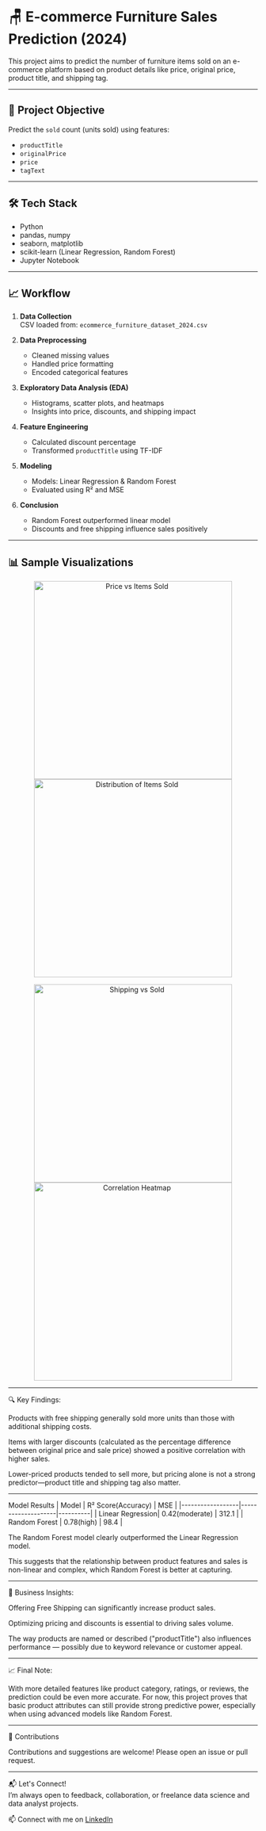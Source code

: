 # 🪑 E-commerce Furniture Sales Prediction (2024)

This project aims to predict the number of furniture items sold on an e-commerce platform based on product details like price, original price, product title, and shipping tag.

---

## 📌 Project Objective

Predict the `sold` count (units sold) using features:
- `productTitle`
- `originalPrice`
- `price`
- `tagText`

---

## 🛠️ Tech Stack

- Python
- pandas, numpy
- seaborn, matplotlib
- scikit-learn (Linear Regression, Random Forest)
- Jupyter Notebook

---

## 📈 Workflow

1. **Data Collection**  
   CSV loaded from: `ecommerce_furniture_dataset_2024.csv`

2. **Data Preprocessing**  
   - Cleaned missing values  
   - Handled price formatting  
   - Encoded categorical features  

3. **Exploratory Data Analysis (EDA)**  
   - Histograms, scatter plots, and heatmaps  
   - Insights into price, discounts, and shipping impact

4. **Feature Engineering**  
   - Calculated discount percentage  
   - Transformed `productTitle` using TF-IDF

5. **Modeling**  
   - Models: Linear Regression & Random Forest  
   - Evaluated using R² and MSE

6. **Conclusion**  
   - Random Forest outperformed linear model  
   - Discounts and free shipping influence sales positively

---

## 📊 Sample Visualizations

<p align="center"> <img src="outputs/charts/price_vs_number_of_items_sold.png" width="400" alt="Price vs Items Sold"/> <img src="outputs/charts/distribution_of_items_sold.png" width="400" alt="Distribution of Items Sold"/> </p> <p align="center"> <img src="outputs/charts/shipping_vs_sold_boxplot.png" width="400" alt="Shipping vs Sold"/> <img src="outputs/charts/correlation_heatmap.png" width="400" alt="Correlation Heatmap"/> </p>

---

🔍 Key Findings:

Products with free shipping generally sold more units than those with additional shipping costs.

Items with larger discounts (calculated as the percentage difference between original price and sale price) showed a positive correlation with higher sales.

Lower-priced products tended to sell more, but pricing alone is not a strong predictor—product title and shipping tag also matter.

---

Model Results
| Model            | R² Score(Accuracy) | MSE      |
|------------------|--------------------|----------|
| Linear Regression| 0.42(moderate)     | 312.1    |
| Random Forest    | 0.78(high)         | 98.4     |

The Random Forest model clearly outperformed the Linear Regression model.

This suggests that the relationship between product features and sales is non-linear and complex, which Random Forest is better at capturing.

---

📌 Business Insights:

Offering Free Shipping can significantly increase product sales.

Optimizing pricing and discounts is essential to driving sales volume.

The way products are named or described ("productTitle") also influences performance — possibly due to keyword relevance or customer appeal.

---

📈 Final Note:

With more detailed features like product category, ratings, or reviews, the prediction could be even more accurate. For now, this project proves that basic product attributes can still provide strong predictive power, especially when using advanced models like Random Forest.

---
🙌 Contributions

Contributions and suggestions are welcome! Please open an issue or pull request.

---
📬 Let's Connect!  
I’m always open to feedback, collaboration, or freelance data science and data analyst projects.

📫 Connect with me on [LinkedIn](https://www.linkedin.com/in/rudrappakattimani/) 

